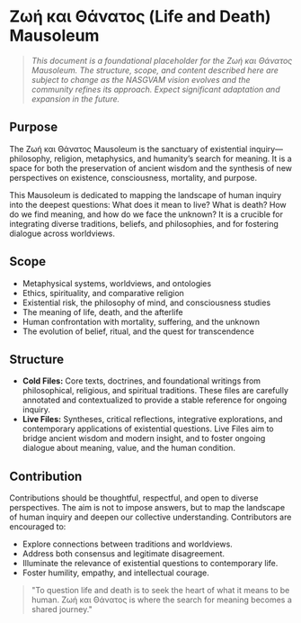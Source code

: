 # Ζωή και Θάνατος (Life and Death) Mausoleum

> *This document is a foundational placeholder for the Ζωή και Θάνατος Mausoleum. The structure, scope, and content described here are subject to change as the NASGVAM vision evolves and the community refines its approach. Expect significant adaptation and expansion in the future.*

## Purpose

The Ζωή και Θάνατος Mausoleum is the sanctuary of existential inquiry—philosophy, religion, metaphysics, and humanity’s search for meaning. It is a space for both the preservation of ancient wisdom and the synthesis of new perspectives on existence, consciousness, mortality, and purpose.

This Mausoleum is dedicated to mapping the landscape of human inquiry into the deepest questions: What does it mean to live? What is death? How do we find meaning, and how do we face the unknown? It is a crucible for integrating diverse traditions, beliefs, and philosophies, and for fostering dialogue across worldviews.

## Scope

- Metaphysical systems, worldviews, and ontologies
- Ethics, spirituality, and comparative religion
- Existential risk, the philosophy of mind, and consciousness studies
- The meaning of life, death, and the afterlife
- Human confrontation with mortality, suffering, and the unknown
- The evolution of belief, ritual, and the quest for transcendence

## Structure

- **Cold Files:** Core texts, doctrines, and foundational writings from philosophical, religious, and spiritual traditions. These files are carefully annotated and contextualized to provide a stable reference for ongoing inquiry.
- **Live Files:** Syntheses, critical reflections, integrative explorations, and contemporary applications of existential questions. Live Files aim to bridge ancient wisdom and modern insight, and to foster ongoing dialogue about meaning, value, and the human condition.

## Contribution

Contributions should be thoughtful, respectful, and open to diverse perspectives. The aim is not to impose answers, but to map the landscape of human inquiry and deepen our collective understanding. Contributors are encouraged to:

- Explore connections between traditions and worldviews.
- Address both consensus and legitimate disagreement.
- Illuminate the relevance of existential questions to contemporary life.
- Foster humility, empathy, and intellectual courage.

> "To question life and death is to seek the heart of what it means to be human. Ζωή και Θάνατος is where the search for meaning becomes a shared journey."
